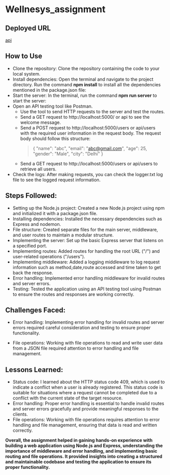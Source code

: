 # Wellnesys_assignment

## Deployed URL
[api]()

## How to Use

- Clone the repository: Clone the repository containing the code to your local system.
- Install dependencies: Open the terminal and navigate to the project directory. Run the command **npm install** to install all the dependencies mentioned in the package.json file:
- Start the server: In the terminal, run the command  **npm run server** to start the server:
- Open an API testing tool like Postman.
    - Use the tool to send HTTP requests to the server and test the routes.
    - Send a GET request to http://localhost:5000/ or api to see the welcome message.
    - Send a POST request to http://localhost:5000/users or api/users with the required user information in the request body. The request body should follow this structure:
        >{
            "name": "abc",
            "email": "abc@gmail.com",
            "age": 25,
            "gender": "Male",
            "city": "Delhi"
        }
    - Send a GET request to http://localhost:5000/users or api/users to retrieve all users.
- Check the logs: After making requests, you can check the logger.txt log file to see the logged request information.

## Steps Followed:

- Setting up the Node.js project: Created a new Node.js project using npm and initialized it with a package.json file.
- Installing dependencies: Installed the necessary dependencies such as Express and nodemon.
- File structure: Created separate files for the main server, middleware, and user routes to maintain a modular structure.
- Implementing the server: Set up the basic Express server that listens on a specified port.
- Implementing routes: Added routes for handling the root URL ("/") and user-related operations ("/users").
- Implementing middleware: Added a logging middleware to log request information such as method,date,route accessed and time taken to get back the response.
- Error handling: Implemented error handling middleware for invalid routes and server errors.
- Testing: Tested the application using an API testing tool using Postman to ensure the routes and responses are working correctly.

## Challenges Faced:

- Error handling: Implementing error handling for invalid routes and server errors required careful consideration and testing to ensure proper functionality.

- File operations: Working with file operations to read and write user data from a JSON file required attention to error handling and file management.

## Lessons Learned:

- Status code: I learned about the HTTP status code 409, which is used to indicate a conflict when a user is already registered. This status code is suitable for situations where a request cannot be completed due to a conflict with the current state of the target resource.
- Error handling: Proper error handling is essential to handle invalid routes and server errors gracefully and provide meaningful responses to the clients.
- File operations: Working with file operations requires attention to error handling and file management, ensuring that data is read and written correctly.

**Overall, the assignment helped in gaining hands-on experience with building a web application using Node.js and Express, understanding the importance of middleware and error handling, and implementing basic routing and file operations. It provided insights into creating a structured and maintainable codebase and testing the application to ensure its proper functionality.**


